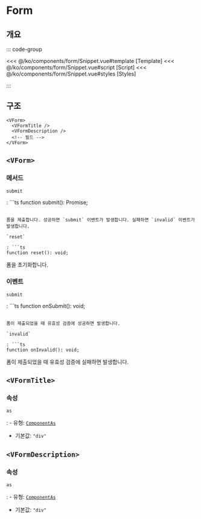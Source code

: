 <script setup lang="ts">
import Snippet from "./Snippet.vue";
</script>

# Form

## 개요

<VComponentPreview>
  <Snippet />
</VComponentPreview>

::: code-group

<<< @/ko/components/form/Snippet.vue#template [Template]
<<< @/ko/components/form/Snippet.vue#script [Script]
<<< @/ko/components/form/Snippet.vue#styles [Styles]

:::

## 구조

```vue-html
<VForm>
  <VFormTitle />
  <VFormDescription />
  <!-- 필드 -->
</VForm>
```

## `<VForm>`

### 메서드

`submit`

: ```ts
  function submit(): Promise<void>;
  ```

  폼을 제출합니다. 성공하면 `submit` 이벤트가 발생합니다. 실패하면 `invalid` 이벤트가 발생합니다.

`reset`

: ```ts
  function reset(): void;
  ```

  폼을 초기화합니다.

### 이벤트

`submit`

: ```ts
  function onSubmit(): void;
  ```

  폼이 제출되었을 때 유효성 검증에 성공하면 발생합니다.

`invalid`

: ```ts
  function onInvalid(): void;
  ```

  폼이 제출되었을 때 유효성 검증에 실패하면 발생합니다.

## `<VFormTitle>`

### 속성

`as`

: - 유형: [`ComponentAs`](/ko/api/types/component-as/)
  - 기본값: `"div"`

## `<VFormDescription>`

### 속성

`as`

: - 유형: [`ComponentAs`](/ko/api/types/component-as/)
  - 기본값: `"div"`
